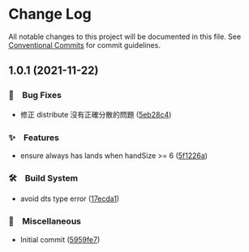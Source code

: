 # Change Log

All notable changes to this project will be documented in this file.
See [Conventional Commits](https://conventionalcommits.org) for commit guidelines.

## 1.0.1 (2021-11-22)


### 🐛　Bug Fixes

* 修正 distribute 沒有正確分散的問題 ([5eb28c4](https://github.com/bluelovers/ws-mtg/commit/5eb28c4e63fe40d02a9f38775e559074866860d5))


### ✨　Features

* ensure always has lands when handSize >= 6 ([5f1226a](https://github.com/bluelovers/ws-mtg/commit/5f1226ae89e3a472ac04ad750fc84f5da99ee0d0))


### 🛠　Build System

* avoid dts type error ([17ecda1](https://github.com/bluelovers/ws-mtg/commit/17ecda1f480d5565f585b683497a020bbc447db7))


### 🔖　Miscellaneous

* Initial commit ([5959fe7](https://github.com/bluelovers/ws-mtg/commit/5959fe7c1d8e6bfe32b0e14c1a4d5c8ff890e38d))
